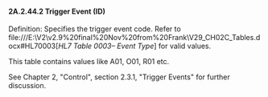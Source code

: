 #### 2A.2.44.2 Trigger Event (ID)

Definition: Specifies the trigger event code. Refer to file:///E:\V2\v2.9%20final%20Nov%20from%20Frank\V29_CH02C_Tables.docx#HL70003[_HL7 Table 0003– Event Type_] for valid values.

This table contains values like A01, O01, R01 etc.

See Chapter 2, "Control", section 2.3.1, "Trigger Events" for further discussion.
